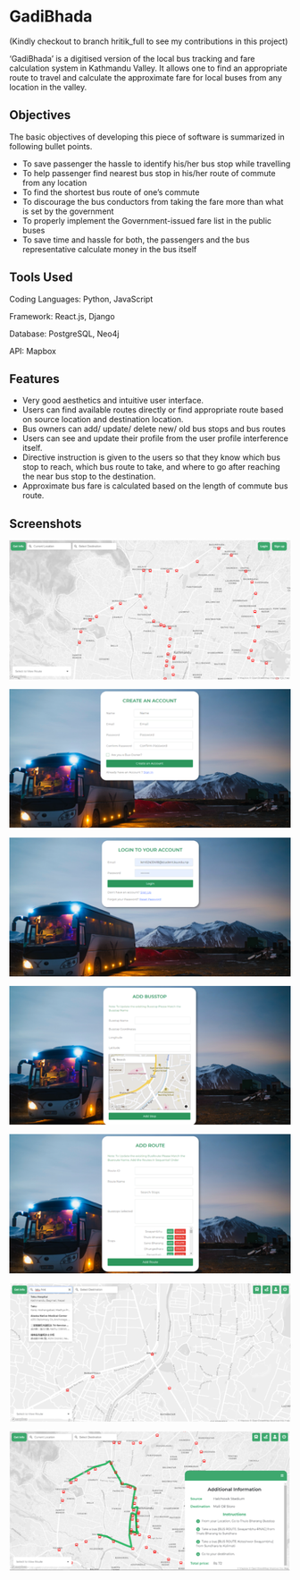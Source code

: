 
# GadiBhada 
(Kindly checkout to branch hritik_full to see my contributions in this project)

‘GadiBhada’ is a digitised version of the local bus tracking and fare calculation system in Kathmandu Valley. It allows one to find an appropriate route to travel and calculate the approximate fare for local buses from any location in the valley.



## Objectives

The basic objectives of developing this piece of software is summarized in following bullet points.

- To save passenger the hassle to identify his/her bus stop while travelling
- To help passenger find nearest bus stop in his/her route of commute from any location
- To find the shortest bus route of one’s commute
- To discourage the bus conductors from taking the fare more than what is set by the government
- To properly implement the Government-issued fare list in the public buses
- To save time and hassle for both, the passengers and the bus representative calculate money in the bus itself

## Tools Used

Coding Languages: Python, JavaScript

Framework: React.js, Django

Database: PostgreSQL, Neo4j

API: Mapbox




## Features

- Very good aesthetics and intuitive user interface.
- Users can find available routes directly or find appropriate route based on source location and destination location.
- Bus owners can add/ update/ delete new/ old bus stops and bus routes
- Users can see and update their profile from the user profile interference itself.
- Directive instruction is given to the users so that they know which bus stop to reach, which bus route to take, and where to go after reaching the near bus stop to the destination.
- Approximate bus fare is calculated based on the length of commute bus route.

## Screenshots

![App Screenshot](https://github.com/HritikThapa7/GadiBhada/blob/main/Screenshot/1.png?raw=true)

![App Screenshot](https://github.com/HritikThapa7/GadiBhada/blob/main/Screenshot/2.png?raw=true)

![App Screenshot](https://github.com/HritikThapa7/GadiBhada/blob/main/Screenshot/3.png?raw=true)

![App Screenshot](https://github.com/HritikThapa7/GadiBhada/blob/main/Screenshot/4.png?raw=true)

![App Screenshot](https://github.com/HritikThapa7/GadiBhada/blob/main/Screenshot/5.png?raw=true)

![App Screenshot](https://github.com/HritikThapa7/GadiBhada/blob/main/Screenshot/6.png?raw=true)

![App Screenshot](https://github.com/HritikThapa7/GadiBhada/blob/main/Screenshot/7.png?raw=true)
